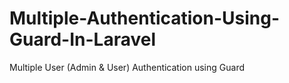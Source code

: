 # Multiple-Authentication-Using-Guard-In-Laravel
Multiple User (Admin &amp; User) Authentication using Guard 
